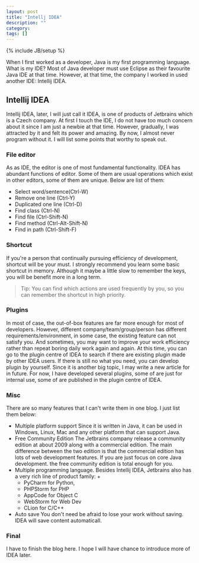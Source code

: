 ```yaml
---
layout: post
title: "Intellj IDEA"
description: ""
category: 
tags: []
---
```

{% include JB/setup %}


When I first worked as a developer, Java is my first programming language. What is my IDE? Most of Java developer must use Eclipse as their favourite Java IDE at that time. However, at that time, the company I worked in used another IDE: Intellij IDEA.

## Intellij IDEA
Intellij IDEA, later, I will just call it IDEA, is one of products of Jetbrains which is a Czech company. At first I touch the IDE, I do not have too much concern about it since I am just a newbie at that time. However, gradually, I was attracted by it and felt its power and amazing. By now, I almost never program without it. I will list some points that worthy to speak out.

### File editor
As as IDE, the editor is one of most fundamental functionality. IDEA has abundant functions of editor. Some of them are usual operations which exist in other editors, some of them are unique. Below are list of them:

* Select word/sentence(Ctrl-W)
* Remove one line (Ctrl-Y)
* Duplicated one line (Ctrl-D)
* Find class (Ctrl-N)
* Find file (Ctrl-Shift-N)
* Find method (Ctrl-Alt-Shift-N)
* Find in path (Ctrl-Shift-F)

### Shortcut
If you're a person that continually pursuing efficiency of development, shortcut will be your must. I strongly recommend you learn some basic shortcut in memory.  Although it maybe a little slow to remember the keys, you will be benefit more in a long term. 

> Tip: You can find which actions are used frequently by you, so you can remember the shortcut in high priority.

### Plugins
In most of case, the out-of-box features are far more enough for most of developers. However, different company/team/group/person has different requirements/environment, in some case, the existing feature can not satisfy you. And sometimes, you may want to improve your work efficiency rather than repeat boring daily work again and again. At this time,  you can go to the plugin centre of IDEA to search if there are existing plugin made by other IDEA users. If there is still no what you need, you can develop plugin by yourself.  Since it is another big topic, I may write a new article for in future. For now, I have developed several plugins, some of are just for internal use, some of are published in the plugin centre of IDEA.

### Misc
There are so many features that I can't write them in one blog. I just list them below:

* Multiple platform support
Since it is written in Java, it can be used in Windows, Linux, Mac and any other platform that can support Java.
*  Free Community Edition
The Jetbrains company release a community edition at about 2009 along with a commercial edition.  The main difference between the two edition is that the commercial edition has lots of web development features. If you are just focus on core Java development. the free community edition is total enough for you.
*  Multiple programming language. 
Besides Intellij IDEA,  Jetbrains also has a very rich line of product family: +
	* PyCharm for Python,
	* PHPStorm for PHP
	* AppCode for Object C
	* WebStorm for Web Dev
	* CLion for C/C++
* Auto save
You don't need be afraid to lose your work without saving. IDEA will save content automaticall.

### Final
I have to finish the blog here. I hope I will have chance to introduce more of IDEA later.





